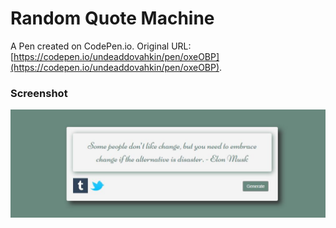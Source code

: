 # Random Quote Machine

A Pen created on CodePen.io. Original URL: [https://codepen.io/undeaddovahkin/pen/oxeOBP](https://codepen.io/undeaddovahkin/pen/oxeOBP).


### Screenshot

![image](https://github.com/MinarAshiqTishan/Random-Quote-machine/blob/main/images/sc.JPG)


